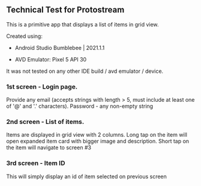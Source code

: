 ## Technical Test for Protostream

This is a primitive app that displays a list of items in grid view.

Created using: 

  - Android Studio Bumblebee | 2021.1.1
  
  - AVD Emulator: Pixel 5 API 30

             
It was not tested on any other IDE build / avd emulator / device.

### 1st screen - Login page.

Provide any email (accepts strings with length > 5, must include at least one of '@' and '.' characters).
Password - any non-empty string

### 2nd screen - List of items.

Items are displayed in grid view with 2 columns.
Long tap on the item will open expanded item card with bigger image and description.
Short tap on the item will navigate to screen #3

### 3rd screen - Item ID

This will simply display an id of item selected on previous screen
